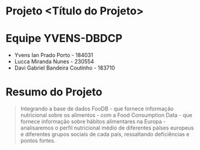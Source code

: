 # Projeto <Título do Projeto>
# Equipe YVENS-DBDCP

- Yvens Ian Prado Porto - 184031
- Lucca Miranda Nunes - 230554
- Davi Gabriel Bandeira Coutinho - 183710

# Resumo do Projeto

> Integrando a base de dados FooDB - que fornece informação nutricional sobre os alimentos - com a Food Consumption Data - que fornece informação sobre hábitos alimentares na Europa - analisaremos o perfil nutricional médio de diferentes países europeus e diferentes grupos sociais de cada país, ressaltando deficiências e pontos fortes.
